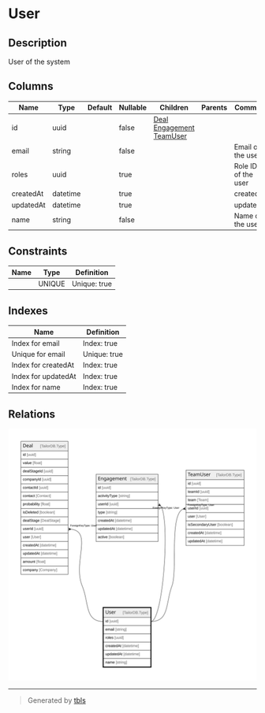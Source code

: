 # User

## Description

User of the system

## Columns

| Name | Type | Default | Nullable | Children | Parents | Comment |
| ---- | ---- | ------- | -------- | -------- | ------- | ------- |
| id | uuid |  | false | [Deal](Deal.md) [Engagement](Engagement.md) [TeamUser](TeamUser.md) |  |  |
| email | string |  | false |  |  | Email of the user |
| roles | uuid |  | true |  |  | Role IDs of the user |
| createdAt | datetime |  | true |  |  | createdAt |
| updatedAt | datetime |  | true |  |  | updatedAt |
| name | string |  | false |  |  | Name of the user |

## Constraints

| Name | Type | Definition |
| ---- | ---- | ---------- |
|  | UNIQUE | Unique: true |

## Indexes

| Name | Definition |
| ---- | ---------- |
| Index for email | Index: true |
| Unique for email | Unique: true |
| Index for createdAt | Index: true |
| Index for updatedAt | Index: true |
| Index for name | Index: true |

## Relations

![er](User.svg)

---

> Generated by [tbls](https://github.com/k1LoW/tbls)

